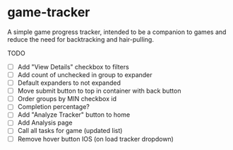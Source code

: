 # game-tracker
A simple game progress tracker, intended to be a companion to games and reduce the need for backtracking and hair-pulling.

TODO
- [ ] Add "View Details" checkbox to filters
- [ ] Add count of unchecked in group to expander
- [ ] Default expanders to not expanded
- [ ] Move submit button to top in container with back button
- [ ] Order groups by MIN checkbox id
- [ ] Completion percentage?
- [ ] Add "Analyze Tracker" button to home
- [ ] Add Analysis page
- [ ] Call all tasks for game (updated list)
- [ ] Remove hover button IOS (on load tracker dropdown)
